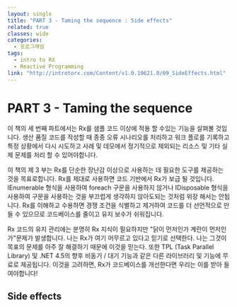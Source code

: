 ```yaml
---
layout: single
title: "PART 3 - Taming the sequence : Side effects"
related: true
classes: wide
categories: 
  - 프로그래밍
tags:
  - intro to RX
  - Reactive Programming
link: "http://introtorx.com/Content/v1.0.10621.0/09_SideEffects.html"
---
```


# PART 3 - Taming the sequence
이 책의 세 번째 파트에서는 Rx를 샘플 코드 이상에 적용 할 수있는 기능을 살펴볼 것입니다. 생산 품질 코드를 작성할 때 종종 오류 시나리오를 처리하고 워크 플로를 기록하고 특정 상황에서 다시 시도하고 사례 및 데모에서 정기적으로 제외되는 리소스 및 기타 실제 문제를 처리 할 수 있어야합니다.

이 책의 제 3 부는 Rx를 단순한 장난감 이상으로 사용하는 데 필요한 도구를 제공하는 것을 목표로합니다. Rx를 제대로 사용하면 코드 기반에서 Rx가 보급 될 것입니다. IEnumerable 형식을 사용하여 foreach 구문을 사용하지 않거나 IDisposable 형식을 사용하여 구문을 사용하는 것을 부끄럽게 생각하지 않아도되는 것처럼 위장 해서는 안됩니다. Rx를 이해하고 수용하면 경쟁 조건을 식별하고 제거하여 코드를 더 선언적으로 만들 수 있으므로 코드베이스를 줄이고 유지 보수가 쉬워집니다.

Rx 코드의 유지 관리에는 분명히 Rx 지식이 필요하지만 "닭이 먼저인가 계란이 먼저인가"문제가 발생합니다. 나는 Rx가 여기 머무르고 있다고 믿기로 선택한다. 나는 그것이 목표의 문제를 아주 잘 해결하기 때문에 이것을 믿는다. 또한 TPL (Task Parallel Library) 및 .NET 4.5의 향후 비동기 / 대기 기능과 같은 다른 라이브러리 및 기능에 무료로 제공됩니다. 이것을 고려하면, Rx가 코드베이스를 개선한다면 우리는 이를 받아 들여야합니다!

## Side effects